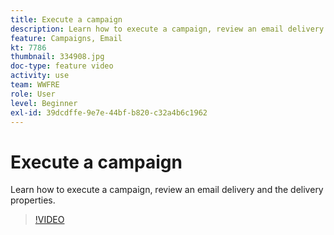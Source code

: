 ```yaml
---
title: Execute a campaign
description: Learn how to execute a campaign, review an email delivery and the delivery properties.
feature: Campaigns, Email
kt: 7786
thumbnail: 334908.jpg
doc-type: feature video
activity: use
team: WWFRE
role: User
level: Beginner
exl-id: 39dcdffe-9e7e-44bf-b820-c32a4b6c1962
---
```

# Execute a campaign

Learn how to execute a campaign, review an email delivery and the delivery properties.

>[!VIDEO](https://video.tv.adobe.com/v/334908?quality=12)
